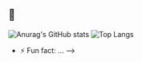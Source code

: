 ## 👋
![Anurag's GitHub stats](https://github-readme-stats.vercel.app/api?username=yanmullerwk&show_icons=true&theme=synthwave)
![Top Langs](https://github-readme-stats.vercel.app/api/top-langs/?username=yanmullerwk&layout=compact&theme=synthwave&height=100px)
- ⚡ Fun fact: ...
-->

